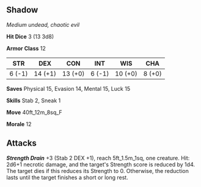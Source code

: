 ## Shadow

*Medium undead, chaotic evil*

**Hit Dice** 3 (13 3d8)

**Armor Class** 12

| STR     | DEX     | CON     | INT     | WIS     | CHA     |
|---------|---------|---------|---------|---------|---------|
|  6 (-1) | 14 (+1) | 13 (+0) |  6 (-1) | 10 (+0) |  8 (+0) |

**Saves** Physical 15, Evasion 14, Mental 15, Luck 15

**Skills** Stab 2, Sneak 1

**Move** 40ft\_12m\_8sq\_F

**Morale** 12

## Attacks

***Strength Drain*** +3 (Stab 2 DEX +1), reach 5ft\_1.5m\_1sq, one creature. Hit: 2d6+1 necrotic damage, and the target's Strength score is reduced by 1d4. The target dies if this reduces its Strength to 0. Otherwise, the reduction lasts until the target finishes a short or long rest.

